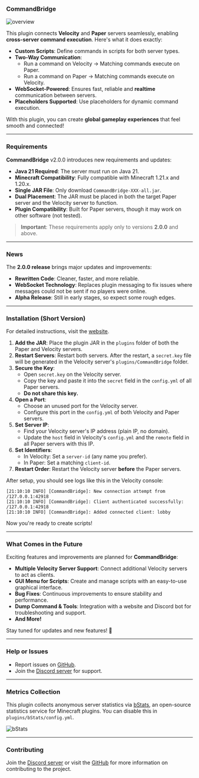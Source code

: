 ### **CommandBridge**

![overview](https://cdn.modrinth.com/data/cached_images/ddfd1c06df1ab99ee271859ee78e5e4d6d34ac49_0.webp)

This plugin connects **Velocity** and **Paper** servers seamlessly, enabling **cross-server command execution**. Here's what it does exactly:

- **Custom Scripts**: Define commands in scripts for both server types.  
- **Two-Way Communication**:  
   - Run a command on Velocity → Matching commands execute on Paper.  
   - Run a command on Paper → Matching commands execute on Velocity.  
- **WebSocket-Powered**: Ensures fast, reliable and **realtime** communication between servers.  
- **Placeholders Supported**: Use placeholders for dynamic command execution.  

With this plugin, you can create **global gameplay experiences** that feel smooth and connected!

---

### Requirements

**CommandBridge** v2.0.0 introduces new requirements and updates:  

- **Java 21 Required**: The server must run on Java 21.  
- **Minecraft Compatibility**: Fully compatible with Minecraft 1.21.x and 1.20.x.
- **Single JAR File**: Only download `CommandBridge-XXX-all.jar`.  
- **Dual Placement**: The JAR must be placed in both the target Paper server and the Velocity server to function.  
- **Plugin Compatibility**: Built for Paper servers, though it may work on other software (not tested).  

> **Important**: These requirements apply only to versions **2.0.0** and above.

---

### News

The **2.0.0 release** brings major updates and improvements:  

- **Rewritten Code**: Cleaner, faster, and more reliable.  
- **WebSocket Technology**: Replaces plugin messaging to fix issues where messages could not be sent if no players were online.  
- **Alpha Release**: Still in early stages, so expect some rough edges.  

---

### Installation (Short Version)

For detailed instructions, visit the [website](https://cb.objz.dev).

1. **Add the JAR**: Place the plugin JAR in the `plugins` folder of both the Paper and Velocity servers.  
2. **Restart Servers**: Restart both servers. After the restart, a `secret.key` file will be generated in the Velocity server's `plugins/CommandBridge` folder.  
3. **Secure the Key**:  
   - Open `secret.key` on the Velocity server.  
   - Copy the key and paste it into the `secret` field in the `config.yml` of all Paper servers.  
   - **Do not share this key.**  
4. **Open a Port**:  
   - Choose an unused port for the Velocity server.  
   - Configure this port in the `config.yml` of both Velocity and Paper servers.  
5. **Set Server IP**:  
   - Find your Velocity server's IP address (plain IP, no domain).  
   - Update the `host` field in Velocity's `config.yml` and the `remote` field in all Paper servers with this IP.  
6. **Set Identifiers**:  
   - In Velocity: Set a `server-id` (any name you prefer).  
   - In Paper: Set a matching `client-id`.  
7. **Restart Order**: Restart the Velocity server **before** the Paper servers.  

After setup, you should see logs like this in the Velocity console:  
```plaintext
[21:10:10 INFO] [CommandBridge]: New connection attempt from /127.0.0.1:42918
[21:10:10 INFO] [CommandBridge]: Client authenticated successfully: /127.0.0.1:42918
[21:10:10 INFO] [CommandBridge]: Added connected client: lobby
```

Now you're ready to create scripts!  

---

### What Comes in the Future

Exciting features and improvements are planned for **CommandBridge**:

- **Multiple Velocity Server Support**: Connect additional Velocity servers to act as clients.  
- **GUI Menu for Scripts**: Create and manage scripts with an easy-to-use graphical interface.  
- **Bug Fixes**: Continuous improvements to ensure stability and performance.   
- **Dump Command & Tools**: Integration with a website and Discord bot for troubleshooting and support.  
- **And More!**  

Stay tuned for updates and new features! 🎉  

---

### Help or Issues

- Report issues on [GitHub](https://github.com/objz/CommandBridge/issues).  
- Join the [Discord server](https://discord.gg/QPqBYb44ce) for support.  

---

### Metrics Collection

This plugin collects anonymous server statistics via [bStats](https://bstats.org/), an open-source statistics service for Minecraft plugins. You can disable this in `plugins/bStats/config.yml`.  

![bStats](https://bstats.org/signatures/velocity/CommandBridge.svg)

---

### Contributing

Join the [Discord server](https://discord.gg/QPqBYb44ce) or visit the [GitHub](https://github.com/objz/CommandBridge) for more information on contributing to the project.
